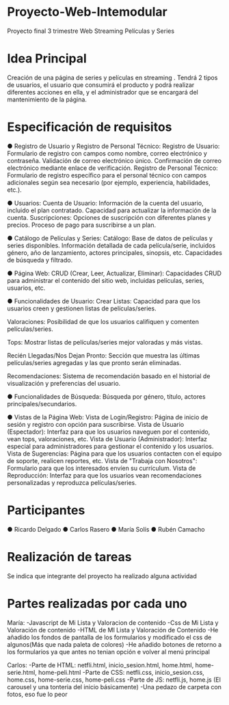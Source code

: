 # Proyecto-Web-Intemodular
Proyecto final 3 trimestre Web Streaming Películas y Series

# Idea Principal
Creación de una página de series y películas en streaming .
Tendrá 2 tipos de usuarios, el usuario que consumirá el producto y podrá realizar diferentes
acciones en ella, y el administrador que se encargará del mantenimiento de la página.

# Especificación de requisitos
● Registro de Usuario y Registro de Personal Técnico:
Registro de Usuario:
Formulario de registro con campos como nombre, correo electrónico y contraseña.
Validación de correo electrónico único.
Confirmación de correo electrónico mediante enlace de verificación.
Registro de Personal Técnico:
Formulario de registro específico para el personal técnico con campos adicionales
según sea necesario (por ejemplo, experiencia, habilidades, etc.).

● Usuarios:
Cuenta de Usuario:
Información de la cuenta del usuario, incluido el plan contratado.
Capacidad para actualizar la información de la cuenta.
Suscripciones:
Opciones de suscripción con diferentes planes y precios.
Proceso de pago para suscribirse a un plan.

● Catálogo de Películas y Series:
Catálogo:
Base de datos de películas y series disponibles.
Información detallada de cada película/serie, incluidos género, año de lanzamiento,
actores principales, sinopsis, etc.
Capacidades de búsqueda y filtrado.

● Página Web:
CRUD (Crear, Leer, Actualizar, Eliminar):
Capacidades CRUD para administrar el contenido del sitio web, incluidas películas,
series, usuarios, etc.

● Funcionalidades de Usuario:
Crear Listas:
Capacidad para que los usuarios creen y gestionen listas de películas/series.

Valoraciones:
Posibilidad de que los usuarios califiquen y comenten películas/series.

Tops:
Mostrar listas de películas/series mejor valoradas y más vistas.

Recién Llegadas/Nos Dejan Pronto:
Sección que muestra las últimas películas/series agregadas y las que pronto serán
eliminadas.

Recomendaciones:
Sistema de recomendación basado en el historial de visualización y preferencias del
usuario.

● Funcionalidades de Búsqueda:
Búsqueda por género, título, actores principales/secundarios.

● Vistas de la Página Web:
Vista de Login/Registro:
Página de inicio de sesión y registro con opción para suscribirse.
Vista de Usuario (Espectador):
Interfaz para que los usuarios naveguen por el contenido, vean tops, valoraciones,
etc.
Vista de Usuario (Administrador):
Interfaz especial para administradores para gestionar el contenido y los usuarios.
Vista de Sugerencias:
Página para que los usuarios contacten con el equipo de soporte, realicen reportes,
etc.
Vista de "Trabaja con Nosotros":
Formulario para que los interesados envíen su currículum.
Vista de Reproducción:
Interfaz para que los usuarios vean recomendaciones personalizadas y reproduzca
películas/series.

# Participantes
● Ricardo Delgado
● Carlos Rasero
● María Solís
● Rubén Camacho

# Realización de tareas

Se indica que integrante del proyecto ha realizado alguna actividad

# Partes realizadas por cada uno
María:
-Javascript de Mi Lista y Valoracion de contenido
-Css de Mi Lista y Valoración de contenido
-HTML de MI Lista y Valoración de Contenido
-He añadido los fondos de pantalla de los formularios y modificado el css de algunos(Más que nada paleta de colores)
-He añadido botones de retorno a los formularios ya que antes no tenian opción e volver al menú principal

Carlos:
-Parte de HTML: netfli.html, inicio_sesion.html, home.html, home-serie.html, home-peli.html
-Parte de CSS: netfli.css, inicio_sesion.css, home.css, home-serie.css, home-peli.css
-Parte de JS: netfli.js, home.js (El carousel y una tonteria del inicio básicamente)
-Una pedazo de carpeta con fotos, eso fue lo peor
